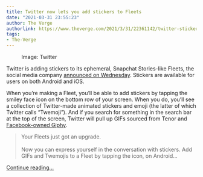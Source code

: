 ```yaml
---
title: Twitter now lets you add stickers to Fleets
date: "2021-03-31 23:55:23"
author: The Verge
authorlink: https://www.theverge.com/2021/3/31/22361142/twitter-stickers-fleets-gifs-emoji-twemoji-stories
tags:
- The-Verge
---
```

<figure>
      <img alt="" src="https://cdn.vox-cdn.com/thumbor/u_IVEvgAr1baU7UUnbGCn82UiGk=/150x0:1770x1080/1310x873/cdn.vox-cdn.com/uploads/chorus_image/image/69057753/Screen_Shot_2021_03_31_at_4.46.09_PM.0.png" />
        <figcaption>Image: Twitter</figcaption>
    </figure>

  <p id="yjTLCq">Twitter is adding stickers to its ephemeral, Snapchat Stories-like Fleets, the social media company <a href="https://twitter.com/TwitterSupport/status/1377387235952181251">announced on Wednesday</a>. Stickers are available for users on both Android and iOS.</p>
<p id="Ep3v6w">When you’re making a Fleet, you’ll be able to add stickers by tapping the smiley face icon on the bottom row of your screen. When you do, you’ll see a collection of Twitter-made animated stickers and emoji (the latter of which Twitter calls “Twemoji”). And if you search for something in the search bar at the top of the screen, Twitter will pull up GIFs sourced from Tenor and <a href="https://www.theverge.com/2020/5/15/21259965/facebook-giphy-gif-acquisition-buy-instagram-integration-cost">Facebook-owned Giphy</a>. </p>
<div id="fjgQvo">
<blockquote class="twitter-tweet">
<p lang="en" dir="ltr">Your Fleets just got an upgrade.<br><br>Now you can express yourself in the conversation with stickers. Add GIFs and Twemojis to a Fleet by tapping the   icon, on Android...</p>
</blockquote>
</div>
  <p>
    <a href="https://www.theverge.com/2021/3/31/22361142/twitter-stickers-fleets-gifs-emoji-twemoji-stories">Continue reading&hellip;</a>
  </p>